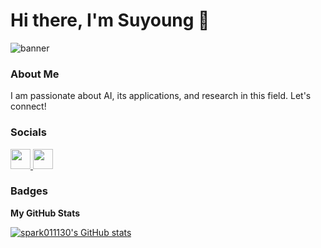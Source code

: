 # Hi there, I'm Suyoung 👋

![banner](https://i.imgur.com/bu7DmA2.jpg)

### About Me
I am passionate about AI, its applications, and research in this field. Let's connect!

### Socials
<p align="left">
  <a href="https://www.github.com/spark011130" target="_blank" rel="noreferrer">
    <picture>
      <source media="(prefers-color-scheme: dark)" srcset="https://raw.githubusercontent.com/danielcranney/readme-generator/main/public/icons/socials/github-dark.svg" />
      <source media="(prefers-color-scheme: light)" srcset="https://raw.githubusercontent.com/danielcranney/readme-generator/main/public/icons/socials/github.svg" />
      <img src="https://raw.githubusercontent.com/danielcranney/readme-generator/main/public/icons/socials/github.svg" width="32" height="32" />
    </picture>
  </a>
  <a href="https://www.linkedin.com/in/suyoung-park-03658a26a?utm_source=share&utm_campaign=share_via&utm_content=profile&utm_medium=ios_app" target="_blank" rel="noreferrer">
    <picture>
      <source media="(prefers-color-scheme: dark)" srcset="https://raw.githubusercontent.com/danielcranney/readme-generator/main/public/icons/socials/linkedin-dark.svg" />
      <source media="(prefers-color-scheme: light)" srcset="https://raw.githubusercontent.com/danielcranney/readme-generator/main/public/icons/socials/linkedin.svg" />
      <img src="https://raw.githubusercontent.com/danielcranney/readme-generator/main/public/icons/socials/linkedin.svg" width="32" height="32" />
    </picture>
  </a>
</p>

### Badges
<b>My GitHub Stats</b>

<a href="http://www.github.com/spark011130">
  <img src="https://github-readme-stats.vercel.app/api?username=spark011130&show_icons=true&hide=&count_private=true&title_color=0891b2&text_color=ffffff&icon_color=0891b2&bg_color=1c1917&hide_border=true&show_icons=true" alt="spark011130's GitHub stats" />
</a>
